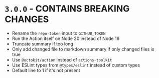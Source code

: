 # `3.0.0` - CONTAINS BREAKING CHANGES

- Rename the `repo-token` input to `GITHUB_TOKEN`
- Run the Action itself on Node 20 instead of Node 16
- Truncate summary if too long
- Only add changed file to markdown summary if only changed files is true
- Use `@octokit/action` instead of `actions-toolkit`
- Use ESLint types from `@types/eslint` instead of custom types
- Default line to 1 if it's not present